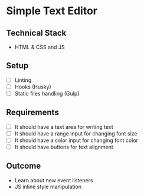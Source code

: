 # Simple Text Editor

## Technical Stack

* HTML & CSS and JS

## Setup

* [ ] Linting
* [ ] Hooks (Husky)
* [ ] Static files handling (Gulp)

## Requirements

* [ ] It should have a text area for writing text
* [ ] It should have a range input for changing font size
* [ ] It should have a color input for changing font color
* [ ] It should have buttons for text alignment

## Outcome

* Learn about new event listeners
* JS inline style manipulation
